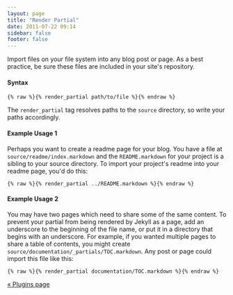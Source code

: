 ```yaml
---
layout: page
title: "Render Partial"
date: 2011-07-22 09:14
sidebar: false
footer: false
---
```


Import files on your file system into any blog post or page. As a best practice, be sure these files are included in your site's repository.

#### Syntax

    {% raw %}{% render_partial path/to/file %}{% endraw %}

The `render_partial` tag resolves paths to the `source` directory, so write your paths accordingly.

#### Example Usage 1
Perhaps you want to create a readme page for your blog. You have a file at `source/readme/index.markdown` and the `README.markdown` for your project is
a sibling to your source directory. To import your project's readme into your readme page, you'd do this:

    {% raw %}{% render_partial ../README.markdown %}{% endraw %}

#### Example Usage 2
You may have two pages which need to share some of the same content. To prevent your partial from being rendered by Jekyll as a page, add an underscore to the
beginning of the file name, or put it in a directory that begins with an underscore. For example, if you wanted multiple pages to share a table of contents, you might create `source/documentation/_partials/TOC.markdown`.
Any post or page could import this file like this:

    {% raw %}{% render_partial documentation/TOC.markdown %}{% endraw %}

[&laquo; Plugins page](/docs/plugins)
